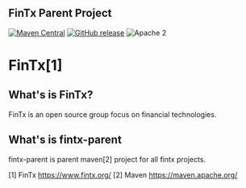 ## FinTx Parent Project

[![Maven Central](https://maven-badges.herokuapp.com/maven-central/org.fintx/fintx-parent/badge.svg?style=flat-square)](https://maven-badges.herokuapp.com/maven-central/org.fintx/fintx-parent/)
[![GitHub release](https://img.shields.io/github/release/fintx/fintx-parent.svg)](https://github.com/fintx/fintx-parent/releases)
![Apache 2](http://img.shields.io/badge/license-Apache%202-red.svg)

# FinTx[1]

## What's is FinTx?

FinTx is an open source group focus on financial technologies.

## What's is fintx-parent

fintx-parent is parent maven[2] project for all fintx projects.

[1] FinTx https://www.fintx.org/
[2] Maven https://maven.apache.org/
